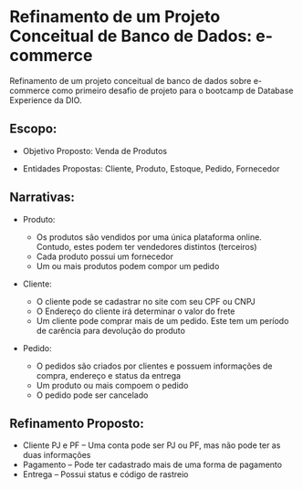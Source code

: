 # Refinamento de um Projeto Conceitual de Banco de Dados: e-commerce

Refinamento de um projeto conceitual de banco de dados sobre e-commerce como primeiro desafio de projeto para o bootcamp de Database Experience da DIO.

## Escopo:

- Objetivo Proposto: Venda de Produtos

- Entidades Propostas: Cliente, Produto, Estoque, Pedido, Fornecedor

## Narrativas:

- Produto:  
  - Os produtos são vendidos por uma única plataforma online. Contudo, estes podem ter vendedores distintos (terceiros)
  - Cada produto possui um fornecedor
  - Um ou mais produtos podem compor um pedido
  
- Cliente:  
  - O cliente pode se cadastrar no site com seu CPF ou CNPJ
  - O Endereço do cliente irá determinar o valor do frete
  - Um cliente pode comprar mais de um pedido. Este tem um período de carência para devolução do produto
  
- Pedido:  
  - O pedidos são criados por clientes e possuem informações de compra, endereço e status da entrega
  - Um produto ou mais compoem o pedido
  - O pedido pode ser cancelado
  
## Refinamento Proposto:

- Cliente PJ e PF 
  – Uma conta pode ser PJ ou PF, mas não pode ter as duas informações
- Pagamento 
  – Pode ter cadastrado mais de uma forma de pagamento
- Entrega 
  – Possui status e código de rastreio

